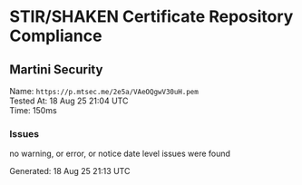 # STIR/SHAKEN Certificate Repository Compliance

## Martini Security

Name: `https://p.mtsec.me/2e5a/VAeOQgwV30uH.pem`\
Tested At: 18 Aug 25 21:04 UTC\
Time: 150ms

### Issues

no warning, or error, or notice date level issues were found

Generated: 18 Aug 25 21:13 UTC